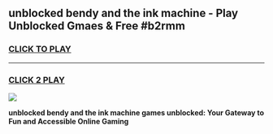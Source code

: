 
## unblocked bendy and the ink machine - Play Unblocked Gmaes & Free #b2rmm
<h3>
<a href="https://news.freeplayer.one?title=unblocked_bendy_and_the_ink_machine&ref=03M">CLICK TO PLAY</a></h3>
<hr>

<h3>
<a href="https://news.freeplayer.one?title=unblocked_bendy_and_the_ink_machine&ref=03M">CLICK 2 PLAY</a>
  
</h3>

<a href="https://news.freeplayer.one?title=unblocked_bendy_and_the_ink_machine&ref=03M"><img src="https://clearcache.store/games.png"></a>


**unblocked bendy and the ink machine games unblocked: Your Gateway to Fun and Accessible Online Gaming**
